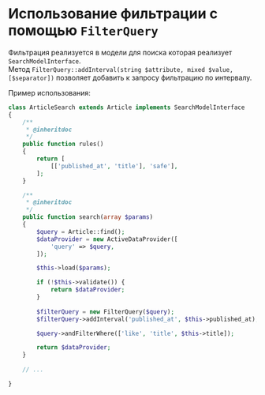 # Использование фильтрации с помощью `FilterQuery`
     
Фильтрация реализуется в модели для поиска которая реализует `SearchModelInterface`.    
Метод `FilterQuery::addInterval(string $attribute, mixed $value, [$separator])` позволяет добавить к запросу фильтрацию по интервалу.
 
Пример использования:

```php
class ArticleSearch extends Article implements SearchModelInterface
{
    /**
     * @inheritdoc
     */
    public function rules()
    {
        return [
            [['published_at', 'title'], 'safe'],
        ];
    }

    /**
     * @inheritdoc
     */
    public function search(array $params)
    {
        $query = Article::find();
        $dataProvider = new ActiveDataProvider([
            'query' => $query,
        ]);

        $this->load($params);

        if (!$this->validate()) {
            return $dataProvider;
        }
        
        $filterQuery = new FilterQuery($query);
        $filterQuery->addInterval('published_at', $this->published_at);

        $query->andFilterWhere(['like', 'title', $this->title]);

        return $dataProvider;
    }
    
    // ...

}
```
